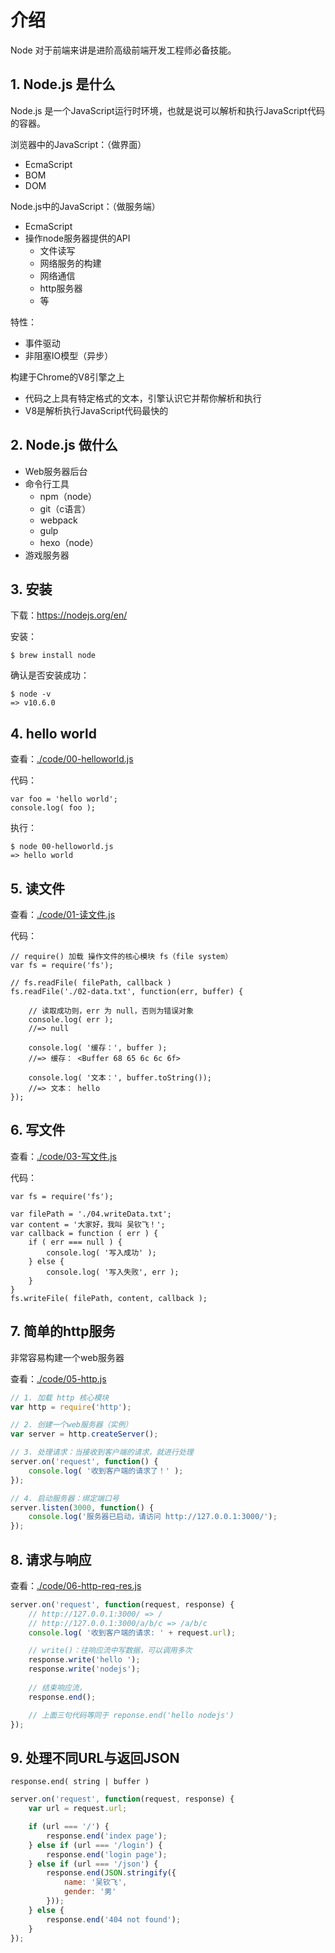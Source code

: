  # 介绍

Node 对于前端来讲是进阶高级前端开发工程师必备技能。

## 1. Node.js 是什么

Node.js 是一个JavaScript运行时环境，也就是说可以解析和执行JavaScript代码的容器。

浏览器中的JavaScript：（做界面）
* EcmaScript
* BOM
* DOM

Node.js中的JavaScript：（做服务端）
* EcmaScript
* 操作node服务器提供的API
    * 文件读写
    * 网络服务的构建
    * 网络通信
    * http服务器
    * 等

特性：
* 事件驱动
* 非阻塞IO模型（异步）

构建于Chrome的V8引擎之上
* 代码之上具有特定格式的文本，引擎认识它并帮你解析和执行
* V8是解析执行JavaScript代码最快的

## 2. Node.js 做什么

* Web服务器后台
* 命令行工具
    * npm（node）
    * git（c语言）
    * webpack
    * gulp
    * hexo（node）
* 游戏服务器

## 3. 安装

下载：https://nodejs.org/en/

安装：

    $ brew install node

确认是否安装成功：

    $ node -v
    => v10.6.0

## 4. hello world

查看：[./code/00-helloworld.js](./code/00-helloworld.js)

代码：

    var foo = 'hello world';
    console.log( foo );

执行：

    $ node 00-helloworld.js
    => hello world

## 5. 读文件

查看：[./code/01-读文件.js](./code/01-读文件.js)

代码：

    // require() 加载 操作文件的核心模块 fs（file system）
    var fs = require('fs');

    // fs.readFile( filePath, callback )
    fs.readFile('./02-data.txt', function(err, buffer) {

        // 读取成功则，err 为 null，否则为错误对象
        console.log( err );
        //=> null

        console.log( '缓存：', buffer );
        //=> 缓存： <Buffer 68 65 6c 6c 6f>

        console.log( '文本：', buffer.toString());
        //=> 文本： hello
    });

## 6. 写文件

查看：[./code/03-写文件.js](./code/03-写文件.js)

代码：

    var fs = require('fs');

    var filePath = './04.writeData.txt';
    var content = '大家好，我叫 吴钦飞！';
    var callback = function ( err ) {
        if ( err === null ) {
            console.log( '写入成功' );
        } else {
            console.log( '写入失败', err );
        }
    }
    fs.writeFile( filePath, content, callback );

## 7. 简单的http服务

非常容易构建一个web服务器

查看：[./code/05-http.js](./code/05-http.js)

```JavaScript
// 1. 加载 http 核心模块
var http = require('http');

// 2. 创建一个web服务器（实例）
var server = http.createServer();

// 3. 处理请求：当接收到客户端的请求，就进行处理
server.on('request', function() {
    console.log( '收到客户端的请求了！' );
});

// 4. 启动服务器：绑定端口号
server.listen(3000, function() {
    console.log('服务器已启动，请访问 http://127.0.0.1:3000/');
});

```

## 8. 请求与响应

查看：[./code/06-http-req-res.js](./code/06-http-req-res.js)

```JavaScript
server.on('request', function(request, response) {
    // http://127.0.0.1:3000/ => /
    // http://127.0.0.1:3000/a/b/c => /a/b/c
    console.log( '收到客户端的请求: ' + request.url);

    // write()：往响应流中写数据，可以调用多次
    response.write('hello ');
    response.write('nodejs');
    
    // 结束响应流，
    response.end();

    // 上面三句代码等同于 reponse.end('hello nodejs') 
});
```

## 9. 处理不同URL与返回JSON

`response.end( string | buffer )`

```javascript
server.on('request', function(request, response) {
    var url = request.url;

    if (url === '/') {
        response.end('index page');
    } else if (url === '/login') {
        response.end('login page');
    } else if (url === '/json') {
        response.end(JSON.stringify({
            name: '吴钦飞',
            gender: '男'
        }));
    } else {
        response.end('404 not found');
    }
});
```